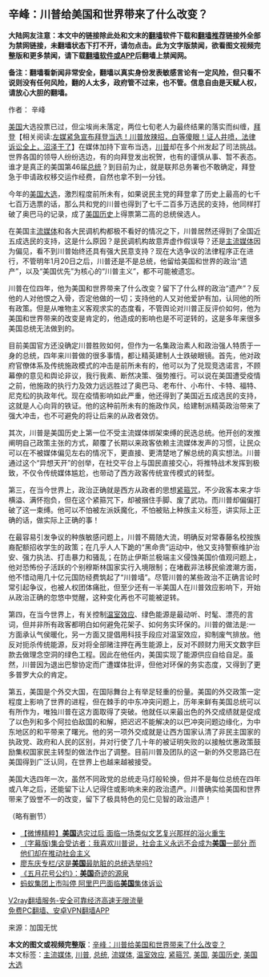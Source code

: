  <h2>辛峰：川普给美国和世界带来了什么改变？</h2> <p class="notice"><b>大陆网友注意：本文中的链接除此处和文末的<a href="https://github.com/bannedbook/fanqiang" >翻墙</a>软件下载和<a href="https://github.com/killgcd/justmysocks/blob/master/README.md">翻墙推荐</a>链接外全部为禁网链接，未翻墙状态下打不开，请勿点击。此为文字版禁闻，欲看图文视频完整版和更多禁闻，请下载<a href="https://github.com/bannedbook/fanqiang">翻墙软件或APP</a>后翻墙上禁闻网。</p><p>备注：翻墙看新闻非常安全，翻墙以真实身份发表敏感言论有一定风险，但只看不说则没有任何风险，翻的人太多，政府管不过来，也不管。信息自由是天赋人权，请放心大胆的翻墙。</b></p>  <div class="entry"> <p>作者： 辛峰</p> <p><a href="https://www.bannedbook.org/bnews/tag/%e7%be%8e%e5%9b%bd/" class="st_tag internal_tag" rel="tag" title="标签 美国 下的日志">美国</a>大选投票已过，但尘埃尚未落定，两位七旬老人为最终结果的落实而纠缠，<span class='wp_keywordlink'><a href="https://www.bannedbook.org/bnews/comments/20201018/1415809.html" title="“硬盘门”再爆：拿中共华信10％股的“大人物”正是拜登" target="_blank">拜登</a></span>【相关阅读:<a href='https://www.bannedbook.org/bnews/bannedvideo/20201108/1427782.html' target='_blank'>左媒紧急宣布拜登当选！川普放辣招，白等傻眼！证人井喷，法律诉讼全上，沼泽干了</a>】在媒体加持下宣布当选，<a href="https://www.bannedbook.org/bnews/tag/%e5%b7%9d%e6%99%ae/" class="st_tag internal_tag" rel="tag" title="标签 川普 下的日志">川普</a>却在多个州发起了司法挑战。世界各国的领导人纷纷选边，有的向拜登发出祝贺，也有的谨慎从事、暂不表态。谁才是真正的美国第46届<a href="https://www.bannedbook.org/bnews/tag/%e6%80%bb%e7%bb%9f/" class="st_tag internal_tag" rel="tag" title="标签 总统 下的日志">总统</a>？到目前为止，就是联邦总务署也不敢确定，拜登急于申请政权移交运作经费，自然也拿不到一分钱。</p> <p>今年的<a href="https://www.bannedbook.org/bnews/tag/%e7%be%8e%e5%9b%bd%e5%a4%a7%e9%80%89/" class="st_tag internal_tag" rel="tag" title="标签 美国大选 下的日志">美国大选</a>，激烈程度前所未有，如果说民主党的拜登拿了历史上最高的七千七百万选票的话，那么共和党的川普也得到了七千二百多万选民的支持，他同样打破了奥巴马的记录，成了<a href="https://www.bannedbook.org/bnews/tag/%E7%BE%8E%E5%9B%BD%E5%8E%86%E5%8F%B2/" class="st_tag internal_tag" rel="tag" title="标签 美国历史 下的日志">美国历史</a>上得票第二高的总统侯选人。</p> <p>在美国主<a href="https://www.bannedbook.org/bnews/tag/%E6%B5%81%E5%AA%92%E4%BD%93/" class="st_tag internal_tag" rel="tag" title="标签 流媒体 下的日志">流媒体</a>和各大民调机构都极不看好的情况之下，川普居然还得到了全国近五成选民的支持，这是什么原因？是民调机构故意弄虚作假误导？还是<a href="https://www.bannedbook.org/bnews/tag/%e4%b8%bb%e6%b5%81%e5%aa%92%e4%bd%93/" class="st_tag internal_tag" rel="tag" title="标签 主流媒体 下的日志">主流媒体</a>因为偏见，看不到川普始终还具有强大民意支持？现在大选争议的法律程序正在进行，不管明年1月20日之后，川普还是不是总统，他留给美国和世界的政治“遗产”，以及“美国优先”为核心的“川普主义”，都不可能被遗忘。</p>  <p>川普在位四年，他为美国和世界带来了什么改变？留下了什么样的政治“遗产”？反他的人对他恨之入骨，否定他做的一切；支持他的人又对他爱护有加，认同他的所有政策。但是从唯物主义客观求实的态度看，不管舆论对川普正反评价如何，他为美国和世界带来的改变是肯定的，他造成的影响也是不可逆转的，这是多年来很多美国总统无法做到的。</p> <p></p> <p>目前美国官方还没确定川普胜败如何，但作为一名集政治素人和政治强人特质于一身的总统，四年来川普做的很多事情，都让精英建制人士跌破眼镜。首先，他对政府官僚体系及传统施政模式的冲击是前所未有的，他可以为了兑现竞选诺言，不顾幕僚的意见和舆论非议，我行我素、断然决策、强势推行。可以说在美国遭受疫情之前，他施政的执行力及效力远远胜过了奥巴马、老布什、小布什、卡特、福特、尼克松的执政年代。现在疫情影响如此严重，他还得到了美国近五成选民的支持，这就是人心向背的铁证。他的这种前所未有的施政作风，给建制派精英政治带来了强大冲击，也不可避免的将让后来的从政者效仿。</p> <p>其次，川普是美国历史上第一位不受主流媒体绑架束缚的民选总统。他开创的发推阐明自己政策主张的方式，颠覆了长期以来政客依赖主流媒体发声的习惯，让民众可以在不被媒体偏见左右的情况下，更直接、更清楚地了解总统的真实想法。川普通过这个“异想天开”的创举，在社交平台上与国民直接交心，将推特战术发挥到极致，不仅令传统媒体尴尬，也带动了西方政客传统宣传模式的转型。</p>  <p></p> <p>第三，在当今世界上，政治正确就是西方从政者的思想<a href="https://www.bannedbook.org/bnews/tag/%E7%B4%A7%E7%AE%8D%E5%92%92/" class="st_tag internal_tag" rel="tag" title="标签 紧箍咒 下的日志">紧箍咒</a>，不少政客本来才华横溢、满怀抱负，但在这个紧箍咒下，却被捆住手脚、废了武功。而川普却偏偏打破了这一束缚。他可以不怕被左派妖魔化，不怕被贴上种族主义标签，讲实际上正确的话，做实际上正确的事！</p> <p>在最容易引发争议的种族敏感问题上，川普不屑随大流，明确反对常春藤名校按族裔配额招收学生的政策；在几乎人人下跪的“黑命贵”运动中，他又支持警察维护治安、强力执法、打击暴力和骚乱；在防止伊斯兰极端主义侵蚀美国价值观问题上，他对恐怖份子活跃的个别穆斯林国家实行入境限制；在堵截非法移民偷渡潮方面，他不惜动用几十亿元国防经费筑起了“川普墙”。尽管川普的某些政治不正确言论时常引起争议，也被人权团体痛批，但至少还有一半美国人在川普效应影响下，开始从政治正确的忽悠中觉醒，这种变化再也不可能被逆转。</p> <p></p>  <p>第四，在当今世界上，有关控制<a href="https://www.bannedbook.org/bnews/tag/%E6%B8%A9%E5%AE%A4%E6%95%88%E5%BA%94/" class="st_tag internal_tag" rel="tag" title="标签 温室效应 下的日志">温室效应</a>、绿色能源是最动听、时髦、漂亮的言词，但并非所有政客都明白如何避免花架子、如何务实环保的。川普的做法是:一方面承认气侯暖化，另一方面又提倡用科技手段应对温室效应，抑制废气排放。他反对扼杀传统能源，反对将全部赌注押在再生能源上，反对不顾财力用天文数字巨款去做理念空洞的绿色工程。因此在他任内，美国实现了能源供应自给自足。虽然，川普因为退出巴黎协定而广遭媒体批评，但他对环保的务实态度，又得到了更多普罗大众的肯定。</p> <p></p> <p>第五，美国是个外交大国，在国际舞台上有举足轻重的份量。美国的外交政策一定程度上影响了世界的进程，但在棘手的中东冲突问题上，历年来鲜有美国总统可以有所作为，唯独川普在这方面取得了突破。他就任以来最出色的外交成绩就是促成了以色列和多个阿拉伯敌国的和解，把迟迟不能解决的以巴冲突问题边缘化，为中东地区的和平带来了曙光。他的另一项外交成就是让西方国家认清了非民主国家的执政党、政府和人民的区别，并对行使了几十年的被证明失败的以接触优惠政策鼓励集权国家民主转型的做法作出了调整。目前川普及团队的这一新的外交思路已在美国得到广泛认同，在世界上也越来越被接受。</p> <p></p>  <p>美国大选四年一次，虽然不同政党的总统走马灯般轮换，但并不是每位总统在四年或八年之后，还能留下让人记得住或影响未来的政治遗产。川普确实给美国和世界带来了毁誉不一的改变，留下了极具特色的见仁见智的政治遗产！</p> <p>（略有删节）</p> <ul class='op-related-articles' title='相关阅读'> <li><a href='https://www.bannedbook.org/bnews/comments/20201115/1431346.html' target='_blank'>【微博精粹】<b>美国</b>选灾过后 面临一场类似文艺复兴那样的浴火重生</a></li> <li><a href='https://www.bannedbook.org/bnews/bannedvideo/20201115/1431336.html' target='_blank'>（字幕版)集会受访者：我喜欢川普说，社会主义永远不会成为<b>美国</b>一部分 而他们却在推动社会主义</a></li> <li><a href='https://www.bannedbook.org/bnews/taiwannews/20201115/1431324.html' target='_blank'>廖东庆专栏/这是<b>美国</b>最肮脏的总统选举吗?</a></li> <li><a href='https://www.bannedbook.org/bnews/lifebaike/20201115/1431315.html' target='_blank'>《五月花号公约》：<b>美国</b>奇迹的源泉</a></li> <li><a href='https://www.bannedbook.org/bnews/cnnews/20201115/1431294.html' target='_blank'>蚂蚁集团上市叫停 阿里巴巴面临<b>美国</b>集体诉讼</a></li> </ul> <p class="texttj"> <a href="https://www.bannedbook.org/forum23/topic22702.html" target="_blank">V2ray翻墙服务-安全可靠经济高速无限流量</a><br/> <a href="https://github.com/bannedbook/fanqiang/wiki/%E7%A6%81%E9%97%BB%E7%BD%91%E5%AE%89%E5%8D%93%E7%BF%BB%E5%A2%99%E6%96%B0%E9%97%BBAPP" target="_blank">免费PC翻墙、安卓VPN翻墙APP</a></p><p> 来源：加国无忧 </p><a name='sharetosocial'></a>       <div><b>本文的图文或视频完整版</b>：<a href='https://www.bannedbook.org/bnews/comments/20201115/1431343.html'>辛峰：川普给美国和世界带来了什么改变？</a></div>  </div><!--END ENTRY--> <div class="postfooter"> <div>本文标签：<a href="https://www.bannedbook.org/bnews/tag/%e4%b8%bb%e6%b5%81%e5%aa%92%e4%bd%93/" rel="tag">主流媒体</a>, <a href="https://www.bannedbook.org/bnews/tag/%e5%b7%9d%e6%99%ae/" rel="tag">川普</a>, <a href="https://www.bannedbook.org/bnews/tag/%e6%80%bb%e7%bb%9f/" rel="tag">总统</a>, <a href="https://www.bannedbook.org/bnews/tag/%E6%B5%81%E5%AA%92%E4%BD%93/" rel="tag">流媒体</a>, <a href="https://www.bannedbook.org/bnews/tag/%E6%B8%A9%E5%AE%A4%E6%95%88%E5%BA%94/" rel="tag">温室效应</a>, <a href="https://www.bannedbook.org/bnews/tag/%E7%B4%A7%E7%AE%8D%E5%92%92/" rel="tag">紧箍咒</a>, <a href="https://www.bannedbook.org/bnews/tag/%e7%be%8e%e5%9b%bd/" rel="tag">美国</a>, <a href="https://www.bannedbook.org/bnews/tag/%E7%BE%8E%E5%9B%BD%E5%8E%86%E5%8F%B2/" rel="tag">美国历史</a>, <a href="https://www.bannedbook.org/bnews/tag/%e7%be%8e%e5%9b%bd%e5%a4%a7%e9%80%89/" rel="tag">美国大选</a></div>  </div><!--END POSTFOOTER--> 